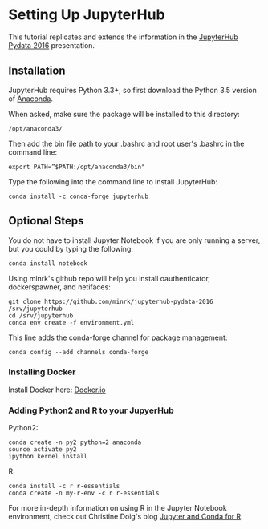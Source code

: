 # Setting Up JupyterHub
This tutorial replicates and extends the information in the [JupyterHub Pydata 2016](https://github.com/minrk/jupyterhub-pydata-2016/blob/master/JupyterHub.pdf) presentation.
## Installation
JupyterHub requires Python 3.3+, so first download the Python 3.5 version of [Anaconda](https://www.continuum.io/downloads).

When asked, make sure the package will be installed to this directory:
```
/opt/anaconda3/
```
Then add the bin file path to your .bashrc and root user's .bashrc in the command line:
```{r, engine='bash', count_lines}
export PATH=”$PATH:/opt/anaconda3/bin"
```
Type the following into the command line to install JupyterHub:
```
conda install -c conda-forge jupyterhub
```
## Optional Steps
You do not have to install Jupyter Notebook if you are only running a server, but you could by typing the following:
```
conda install notebook
```
Using minrk's github repo will help you install oauthenticator, dockerspawner, and netifaces:
```
git clone https://github.com/minrk/jupyterhub-pydata-2016 /srv/jupyterhub
cd /srv/jupyterhub
conda env create -f environment.yml
```
This line adds the conda-forge channel for package management:
```
conda config --add channels conda-forge
```

### Installing Docker
Install Docker here: [Docker.io](https://docs.docker.com/engine/installation/linux/ubuntulinux/)

### Adding Python2 and R to your JupyerHub
Python2:
```
conda create -n py2 python=2 anaconda
source activate py2
ipython kernel install
```
R:
```
conda install -c r r-essentials
conda create -n my-r-env -c r r-essentials
```
For more in-depth information on using R in the Jupyter Notebook environment, check out Christine Doig's blog [Jupyter and Conda for R](https://www.continuum.io/blog/developer/jupyter-and-conda-r).
